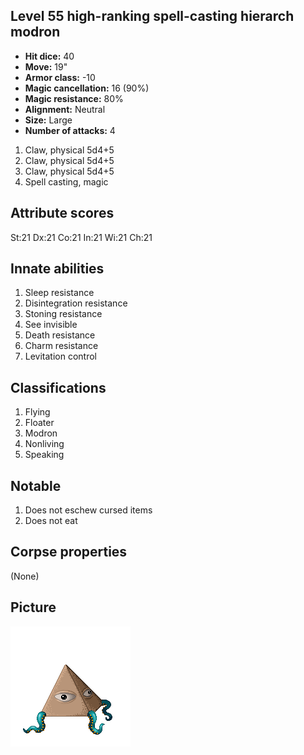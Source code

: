 ## Level 55 high-ranking spell-casting hierarch modron

- **Hit dice:** 40
- **Move:** 19"
- **Armor class:** -10
- **Magic cancellation:** 16 (90%)
- **Magic resistance:** 80%
- **Alignment:** Neutral
- **Size:** Large
- **Number of attacks:** 4
1. Claw, physical 5d4+5
2. Claw, physical 5d4+5
3. Claw, physical 5d4+5
4. Spell casting, magic

## Attribute scores

St:21 Dx:21 Co:21 In:21 Wi:21 Ch:21

## Innate abilities

1. Sleep resistance
2. Disintegration resistance
3. Stoning resistance
4. See invisible
5. Death resistance
6. Charm resistance
7. Levitation control

## Classifications

1. Flying
2. Floater
3. Modron
4. Nonliving
5. Speaking

## Notable

1. Does not eschew cursed items
2. Does not eat

## Corpse properties

(None)

## Picture

![Modron tertian](https://github.com/hyvanmielenpelit/GnollHackTileSet/blob/main/Monsters/modron_tertian/modron_tertian.png)
